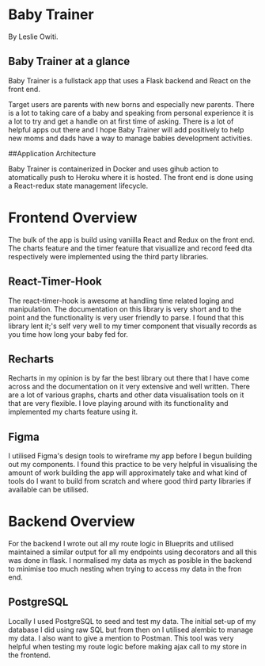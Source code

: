 # Baby Trainer

By Leslie Owiti.

## Baby Trainer at a glance

Baby Trainer is a fullstack app that uses a Flask backend and React on the front end.

Target users are parents with new borns and especially new parents. There is a lot to taking care of a baby and speaking from personal experience it is a lot to try and get a handle on at first time of asking. There is a lot of helpful apps out there and I hope Baby Trainer will add positively to help new moms and dads have a way to manage babies development activities.

##Application Architecture

Baby Trainer is containerized in Docker and uses gihub action to atomatically push to Heroku where it is hosted. The front end is done using a React-redux state management lifecycle. 

# Frontend Overview

The bulk of the app is build using vaniilla React and Redux on the front end. The charts feature and the timer feature that visuallize and record feed dta respectively were implemented using the third party libraries.

## React-Timer-Hook
The react-timer-hook is awesome at handling time related loging and manipulation. The documentation on this library is very short and to the point and the functionality is very user friendly to parse. I found that this library lent it;'s self very well to my timer component that visually records as you time how long your baby fed for.

## Recharts
Recharts in my opinion is by far the best library out there that I have come across and the documentation on it very extensive and well written. There are a lot of various graphs, charts and other data visualisation tools on it that are very flexible. I love playing around with its functionality and implemented my charts feature using it.

## Figma
I utilised Figma's design tools to wireframe my app before I begun building out my components. I found this practice to be very helpful in visualising the amount of work building the app will approximately take and what kind of tools do I want to build from scratch and where good third party libraries if available can be utilised.
 
 # Backend Overview
 For the backend I wrote out all my route logic in Blueprits and utilised maintained a similar output for all my endpoints using decorators and all this was done in flask. I normalised my data as mych as posible in the backend to minimise too much nesting when trying to access my data in the fron end.
 
 ## PostgreSQL
 Locally I used PostgreSQL to seed and test my data. The initial set-up of my database I did using raw SQL but from then on I utilised alembic to manage my data. I also want to give a mention to Postman. This tool was very helpful when testing my route logic before making ajax call to my store in the frontend.

